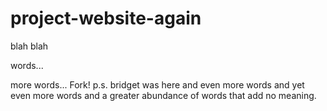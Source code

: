 # project-website-again


blah blah

words...

more words...
Fork!
p.s. bridget was here
and even more words
and yet even more words
and a greater abundance of words that add no meaning.
